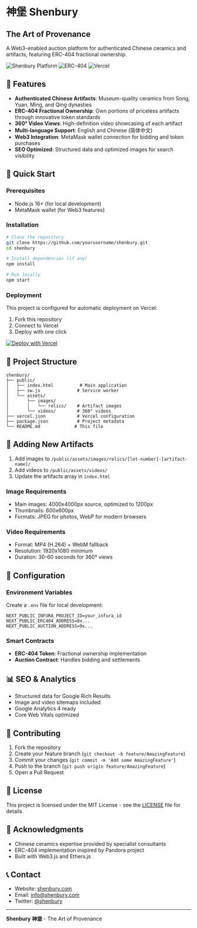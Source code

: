# 神堡 Shenbury
## The Art of Provenance

A Web3-enabled auction platform for authenticated Chinese ceramics and artifacts, featuring ERC-404 fractional ownership.

![Shenbury Platform](https://img.shields.io/badge/Platform-Live-brightgreen)
![ERC-404](https://img.shields.io/badge/ERC--404-Enabled-blue)
![Vercel](https://img.shields.io/badge/Deployed%20on-Vercel-black)

## 🏺 Features

- **Authenticated Chinese Artifacts**: Museum-quality ceramics from Song, Yuan, Ming, and Qing dynasties
- **ERC-404 Fractional Ownership**: Own portions of priceless artifacts through innovative token standards
- **360° Video Views**: High-definition video showcasing of each artifact
- **Multi-language Support**: English and Chinese (简体中文)
- **Web3 Integration**: MetaMask wallet connection for bidding and token purchases
- **SEO Optimized**: Structured data and optimized images for search visibility

## 🚀 Quick Start

### Prerequisites
- Node.js 16+ (for local development)
- MetaMask wallet (for Web3 features)

### Installation

```bash
# Clone the repository
git clone https://github.com/yourusername/shenbury.git
cd shenbury

# Install dependencies (if any)
npm install

# Run locally
npm start
```

### Deployment

This project is configured for automatic deployment on Vercel:

1. Fork this repository
2. Connect to Vercel
3. Deploy with one click

[![Deploy with Vercel](https://vercel.com/button)](https://vercel.com/new/clone?repository-url=https://github.com/yourusername/shenbury)

## 📁 Project Structure

```
shenbury/
├── public/
│   ├── index.html          # Main application
│   ├── sw.js              # Service worker
│   └── assets/
│       ├── images/
│       │   └── relics/    # Artifact images
│       └── videos/        # 360° videos
├── vercel.json            # Vercel configuration
├── package.json           # Project metadata
└── README.md             # This file
```

## 🎨 Adding New Artifacts

1. Add images to `/public/assets/images/relics/[lot-number]-[artifact-name]/`
2. Add videos to `/public/assets/videos/`
3. Update the artifacts array in `index.html`

### Image Requirements
- Main images: 4000x4000px source, optimized to 1200px
- Thumbnails: 600x600px
- Formats: JPEG for photos, WebP for modern browsers

### Video Requirements
- Format: MP4 (H.264) + WebM fallback
- Resolution: 1920x1080 minimum
- Duration: 30-60 seconds for 360° views

## 🔧 Configuration

### Environment Variables
Create a `.env` file for local development:

```env
NEXT_PUBLIC_INFURA_PROJECT_ID=your_infura_id
NEXT_PUBLIC_ERC404_ADDRESS=0x...
NEXT_PUBLIC_AUCTION_ADDRESS=0x...
```

### Smart Contracts
- **ERC-404 Token**: Fractional ownership implementation
- **Auction Contract**: Handles bidding and settlements

## 📊 SEO & Analytics

- Structured data for Google Rich Results
- Image and video sitemaps included
- Google Analytics 4 ready
- Core Web Vitals optimized

## 🤝 Contributing

1. Fork the repository
2. Create your feature branch (`git checkout -b feature/AmazingFeature`)
3. Commit your changes (`git commit -m 'Add some AmazingFeature'`)
4. Push to the branch (`git push origin feature/AmazingFeature`)
5. Open a Pull Request

## 📜 License

This project is licensed under the MIT License - see the [LICENSE](LICENSE) file for details.

## 🙏 Acknowledgments

- Chinese ceramics expertise provided by specialist consultants
- ERC-404 implementation inspired by Pandora project
- Built with Web3.js and Ethers.js

## 📞 Contact

- Website: [shenbury.com](https://shenbury.com)
- Email: info@shenbury.com
- Twitter: [@shenbury](https://twitter.com/shenbury)

---

**Shenbury 神堡** - The Art of Provenance
